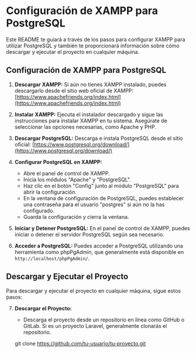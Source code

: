 # Configuración de XAMPP para PostgreSQL

Este README te guiará a través de los pasos para configurar XAMPP para utilizar PostgreSQL y también te proporcionará información sobre cómo descargar y ejecutar el proyecto en cualquier máquina.

## Configuración de XAMPP para PostgreSQL

1. **Descargar XAMPP:**
   Si aún no tienes XAMPP instalado, puedes descargarlo desde el sitio web oficial de XAMPP: [https://www.apachefriends.org/index.html](https://www.apachefriends.org/index.html)

2. **Instalar XAMPP:**
   Ejecuta el instalador descargado y sigue las instrucciones para instalar XAMPP en tu sistema. Asegúrate de seleccionar las opciones necesarias, como Apache y PHP.

3. **Descargar PostgreSQL:**
   Descarga e instala PostgreSQL desde el sitio oficial: [https://www.postgresql.org/download/](https://www.postgresql.org/download/)

4. **Configurar PostgreSQL en XAMPP:**
   - Abre el panel de control de XAMPP.
   - Inicia los módulos "Apache" y "PostgreSQL".
   - Haz clic en el botón "Config" junto al módulo "PostgreSQL" para abrir la configuración.
   - En la ventana de configuración de PostgreSQL, puedes establecer una contraseña para el usuario "postgres" si aún no la has configurado.
   - Guarda la configuración y cierra la ventana.

5. **Iniciar y Detener PostgreSQL:**
   En el panel de control de XAMPP, puedes iniciar o detener el servidor PostgreSQL según sea necesario.

6. **Acceder a PostgreSQL:**
   Puedes acceder a PostgreSQL utilizando una herramienta como phpPgAdmin, que generalmente está disponible en `http://localhost/phpPgAdmin/`.

## Descargar y Ejecutar el Proyecto

Para descargar y ejecutar el proyecto en cualquier máquina, sigue estos pasos:

7. **Descargar el Proyecto:**
   - Descarga el proyecto desde un repositorio en línea como GitHub o GitLab. Si es un proyecto Laravel, generalmente clonarás el repositorio.
  
   git clone https://github.com/tu-usuario/tu-proyecto.git
